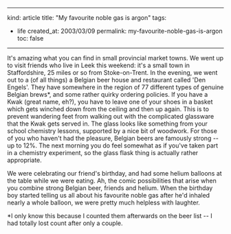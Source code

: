 -----
kind: article
title: "My favourite noble gas is argon"
tags:
- life
created_at: 2003/03/09
permalink: my-favourite-noble-gas-is-argon
toc: false
-----

<p>It's amazing what you can find in small provincial market towns. We went up to visit friends who live in Leek this weekend: it's a small town in Staffordshire, 25 miles or so from Stoke-on-Trent. In the evening, we went out to a (of all things) a Belgian beer house and restaurant called 'Den Engels'. They have somewhere in the region of 77 different types of genuine Belgian brews*, and some rather quirky ordering policies. If you have a Kwak (great name, eh?), you have to leave one of your shoes in a basket which gets winched down from the ceiling and then up again. This is to prevent wandering feet from walking out with the complicated glassware that the Kwak gets served in. The glass looks like something from your school chemistry lessons, supported by a nice bit of woodwork. For those of you who haven't had the pleasure, Belgian beers are famously strong -- up to 12%. The next morning you do feel somewhat as if you've taken part in a chemistry experiment, so the glass flask thing is actually rather appropriate.</p>

<p>We were celebrating our friend's birthday, and had some helium balloons at the table while we were eating. Ah, the comic possibilities that arise when you combine strong Belgian beer, friends and helium. When the birthday boy started telling us all about his favourite noble gas after he'd inhaled nearly a whole balloon, we were pretty much helpless with laughter.</p>

<p>*I only know this because I counted them afterwards on the beer list -- I had totally lost count after only a couple.</p>



